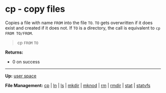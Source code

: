 # cp - copy files

Copies a file with name `FROM` into the file `TO`. `TO` gets overwritten if it does exist and created if it does not. If `TO` is a directory, the call is equivalent to `cp FROM TO/FROM`.

> cp `FROM` `TO` 

**Returns:**
- 0 on success

---
**Up:** [user space](../userspace.md)

**File Management:** [cp](cp.md) | [ln](ln.md) | [ls](ls.md) | [mkdir](mkdir.md) | [mknod](mknod.md) | [rm](rm.md) | [rmdir](rmdir.md) | [stat](stat.md) | [statvfs](statvfs.md)
